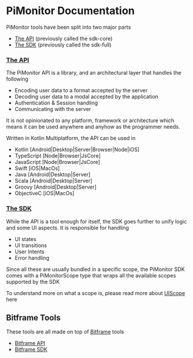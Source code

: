 # PiMonitor Documentation

PiMonitor tools have been split into two major parts

- [The API](./api/ReadMe.md) (previously called the sdk-core)
- [The SDK](./sdk/ReadMe.md) (previously called the sdk-full)

### [The API](./api/ReadMe.md)

The PiMonitor API is a library, and an architectural layer that handles the following

- Encoding user data to a format accepted by the server
- Decoding user data to a modal accepted by the application
- Authentication & Session handling
- Communicating with the server

It is not opinionated to any platform, framework or architecture which means it can be used anywhere and anyhow as the programmer needs.

Written in Kotlin Multiplatform, the API can be used in

- Kotlin [Android|Desktop|Server|Browser|Node|iOS]
- TypeScript [Node|Browser|JsCore]
- JavaScript [Node|Browser|JsCore]
- Swift [iOS|MacOs]
- Java [Android|Desktop|Server]
- Scala [Android|Desktop|Server]
- Groovy [Android|Desktop|Server]
- ObjectiveC [iOS|MacOs]

### [The SDK](./sdk/ReadMe.md)

While the API is a tool enough for itself, the SDK goes further to unify logic and some UI aspects. It is responsible for handling

- UI states
- UI transitions
- User Intents
- Error handling

Since all these are usually bundled in a specific scope, the PiMonitor SDK comes with a PiMonitorScope type that wraps all the available scopes supported by the SDK

To understand more on what a scope is, please read more about [UIScope](../bitframe/sdk/UIScope.md) here

## Bitframe Tools

These tools are all made on top of [Bitframe](../bitframe/ReadMe.md) tools

- [Bitframe API](../bitframe/api/ReadMe.md)
- [Bitframe SDK](../bitframe/sdk/ReadMe.md)
